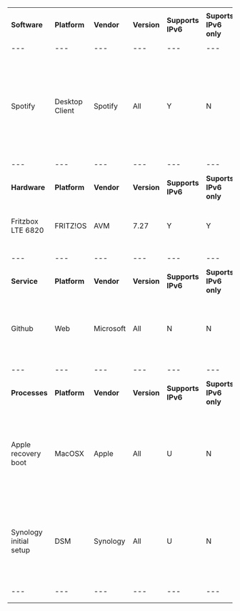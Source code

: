 |    |   |   |  |  |   |   |
|---|---|---|---|---|---|---|
|    |   |   |  |  |   |   |
|**Software**|**Platform**|**Vendor**|**Version**|**Supports IPv6**|**Suports IPv6 only**|**Caveats and Notes**|
|    |   |   |  |  |   |   |
|---|---|---|---|---|---|---|
|    |   |   |  |  |   |   |
|Spotify|Desktop Client|Spotify|All|Y|N|Spotify desktop client does not work by default with in the absense of IPv4. Web and mobile applications work on IPv6-only. It is possible to run `command`|
|    |   |   |  |  |   |   |
|---|---|---|---|---|---|---|
|    |   |   |  |  |   |   |
|**Hardware**|**Platform**|**Vendor**|**Version**|**Supports IPv6**|**Suports IPv6 only**|**Caveats and Notes**|
|Fritzbox LTE 6820|FRITZ!OS|AVM|7.27|Y|Y|some services are broken/unusable, the basic routing function works|
|    |   |   |  |  |   |   |
|---|---|---|---|---|---|---|
|    |   |   |  |  |   |   |
|**Service**|**Platform**|**Vendor**|**Version**|**Supports IPv6**|**Suports IPv6 only**|**Caveats and Notes**|
|Github|Web|Microsoft|All|N|N|Some IPv6 support has been reported. GitHub.IO has v6 support but the main site does not.|
|    |   |   |  |  |   |   |
|---|---|---|---|---|---|---|
|    |   |   |  |  |   |   |
|**Processes**|**Platform**|**Vendor**|**Version**|**Supports IPv6**|**Suports IPv6 only**|**Caveats and Notes**|
|Apple recovery boot|MacOSX|Apple|All|U|N|System fails to pull recovery information upon restoration boot while connected to IPv6-only network with NAT64/DNS64. Works with dual stack|
|Synology initial setup|DSM|Synology|All|U|N|DSM cannot discover setup host while connected to IPv6-only network with NAT64/DNS64. Works with dual stack|
|    |   |   |  |  |   |   |
|---|---|---|---|---|---|---|
|    |   |   |  |  |   |   |
|    |   |   |  |  |   |   |
